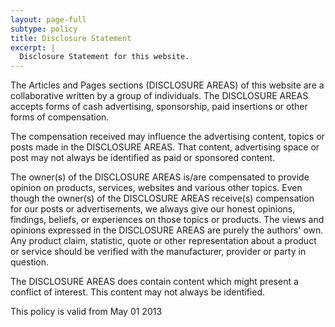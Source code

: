```yaml
---
layout: page-full
subtype: policy
title: Disclosure Statement
excerpt: |
  Disclosure Statement for this website.
---
```


The Articles and Pages sections (DISCLOSURE AREAS) of this website are a collaborative written by a group of individuals. The DISCLOSURE AREAS accepts forms of cash advertising, sponsorship, paid insertions or other forms of compensation.

The compensation received may influence the advertising content, topics or posts made in the DISCLOSURE AREAS. That content, advertising space or post may not always be identified as paid or sponsored content.

The owner(s) of the DISCLOSURE AREAS is/are compensated to provide opinion on products, services, websites and various other topics. Even though the owner(s) of the DISCLOSURE AREAS receive(s) compensation for our posts or advertisements, we always give our honest opinions, findings, beliefs, or experiences on those topics or products. The views and opinions expressed in the DISCLOSURE AREAS are purely the authors' own. Any product claim, statistic, quote or other representation about a product or service should be verified with the manufacturer, provider or party in question.

The DISCLOSURE AREAS does contain content which might present a conflict of interest. This content may not always be identified.

This policy is valid from May 01 2013
